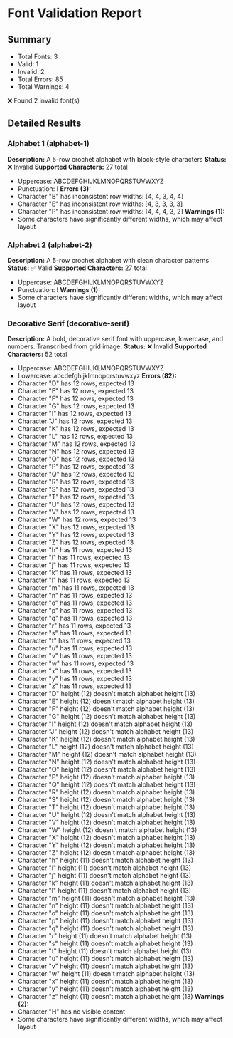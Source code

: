 # Font Validation Report

## Summary
- Total Fonts: 3
- Valid: 1
- Invalid: 2
- Total Errors: 85
- Total Warnings: 4

❌ Found 2 invalid font(s)

## Detailed Results

### Alphabet 1 (alphabet-1)
**Description:** A 5-row crochet alphabet with block-style characters
**Status:** ❌ Invalid
**Supported Characters:** 27 total
- Uppercase: ABCDEFGHIJKLMNOPQRSTUVWXYZ
- Punctuation: !
**Errors (3):**
- Character "B" has inconsistent row widths: [4, 4, 3, 4, 4]
- Character "E" has inconsistent row widths: [4, 3, 3, 3, 3]
- Character "P" has inconsistent row widths: [4, 4, 4, 3, 2]
**Warnings (1):**
- Some characters have significantly different widths, which may affect layout

### Alphabet 2 (alphabet-2)
**Description:** A 5-row crochet alphabet with clean character patterns
**Status:** ✅ Valid
**Supported Characters:** 27 total
- Uppercase: ABCDEFGHIJKLMNOPQRSTUVWXYZ
- Punctuation: !
**Warnings (1):**
- Some characters have significantly different widths, which may affect layout

### Decorative Serif (decorative-serif)
**Description:** A bold, decorative serif font with uppercase, lowercase, and numbers. Transcribed from grid image.
**Status:** ❌ Invalid
**Supported Characters:** 52 total
- Uppercase: ABCDEFGHIJKLMNOPQRSTUVWXYZ
- Lowercase: abcdefghijklmnopqrstuvwxyz
**Errors (82):**
- Character "D" has 12 rows, expected 13
- Character "E" has 12 rows, expected 13
- Character "F" has 12 rows, expected 13
- Character "G" has 12 rows, expected 13
- Character "I" has 12 rows, expected 13
- Character "J" has 12 rows, expected 13
- Character "K" has 12 rows, expected 13
- Character "L" has 12 rows, expected 13
- Character "M" has 12 rows, expected 13
- Character "N" has 12 rows, expected 13
- Character "O" has 12 rows, expected 13
- Character "P" has 12 rows, expected 13
- Character "Q" has 12 rows, expected 13
- Character "R" has 12 rows, expected 13
- Character "S" has 12 rows, expected 13
- Character "T" has 12 rows, expected 13
- Character "U" has 12 rows, expected 13
- Character "V" has 12 rows, expected 13
- Character "W" has 12 rows, expected 13
- Character "X" has 12 rows, expected 13
- Character "Y" has 12 rows, expected 13
- Character "Z" has 12 rows, expected 13
- Character "h" has 11 rows, expected 13
- Character "i" has 11 rows, expected 13
- Character "j" has 11 rows, expected 13
- Character "k" has 11 rows, expected 13
- Character "l" has 11 rows, expected 13
- Character "m" has 11 rows, expected 13
- Character "n" has 11 rows, expected 13
- Character "o" has 11 rows, expected 13
- Character "p" has 11 rows, expected 13
- Character "q" has 11 rows, expected 13
- Character "r" has 11 rows, expected 13
- Character "s" has 11 rows, expected 13
- Character "t" has 11 rows, expected 13
- Character "u" has 11 rows, expected 13
- Character "v" has 11 rows, expected 13
- Character "w" has 11 rows, expected 13
- Character "x" has 11 rows, expected 13
- Character "y" has 11 rows, expected 13
- Character "z" has 11 rows, expected 13
- Character "D" height (12) doesn't match alphabet height (13)
- Character "E" height (12) doesn't match alphabet height (13)
- Character "F" height (12) doesn't match alphabet height (13)
- Character "G" height (12) doesn't match alphabet height (13)
- Character "I" height (12) doesn't match alphabet height (13)
- Character "J" height (12) doesn't match alphabet height (13)
- Character "K" height (12) doesn't match alphabet height (13)
- Character "L" height (12) doesn't match alphabet height (13)
- Character "M" height (12) doesn't match alphabet height (13)
- Character "N" height (12) doesn't match alphabet height (13)
- Character "O" height (12) doesn't match alphabet height (13)
- Character "P" height (12) doesn't match alphabet height (13)
- Character "Q" height (12) doesn't match alphabet height (13)
- Character "R" height (12) doesn't match alphabet height (13)
- Character "S" height (12) doesn't match alphabet height (13)
- Character "T" height (12) doesn't match alphabet height (13)
- Character "U" height (12) doesn't match alphabet height (13)
- Character "V" height (12) doesn't match alphabet height (13)
- Character "W" height (12) doesn't match alphabet height (13)
- Character "X" height (12) doesn't match alphabet height (13)
- Character "Y" height (12) doesn't match alphabet height (13)
- Character "Z" height (12) doesn't match alphabet height (13)
- Character "h" height (11) doesn't match alphabet height (13)
- Character "i" height (11) doesn't match alphabet height (13)
- Character "j" height (11) doesn't match alphabet height (13)
- Character "k" height (11) doesn't match alphabet height (13)
- Character "l" height (11) doesn't match alphabet height (13)
- Character "m" height (11) doesn't match alphabet height (13)
- Character "n" height (11) doesn't match alphabet height (13)
- Character "o" height (11) doesn't match alphabet height (13)
- Character "p" height (11) doesn't match alphabet height (13)
- Character "q" height (11) doesn't match alphabet height (13)
- Character "r" height (11) doesn't match alphabet height (13)
- Character "s" height (11) doesn't match alphabet height (13)
- Character "t" height (11) doesn't match alphabet height (13)
- Character "u" height (11) doesn't match alphabet height (13)
- Character "v" height (11) doesn't match alphabet height (13)
- Character "w" height (11) doesn't match alphabet height (13)
- Character "x" height (11) doesn't match alphabet height (13)
- Character "y" height (11) doesn't match alphabet height (13)
- Character "z" height (11) doesn't match alphabet height (13)
**Warnings (2):**
- Character "H" has no visible content
- Some characters have significantly different widths, which may affect layout

